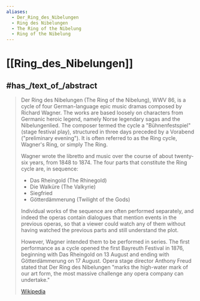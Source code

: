 ```yaml
---
aliases:
  - Der_Ring_des_Nibelungen
  - Ring des Nibelungen 
  - The Ring of the Nibelung
  - Ring of the Nibelung
---
```


# [[Ring_des_Nibelungen]] 

## #has_/text_of_/abstract 

> Der Ring des Nibelungen (The Ring of the Nibelung), WWV 86, 
> is a cycle of four German-language epic music dramas composed by Richard Wagner. 
> The works are based loosely on characters from Germanic heroic legend, namely Norse legendary sagas and the Nibelungenlied. The composer termed the cycle a "Bühnenfestspiel" (stage festival play), structured in three days preceded by a Vorabend ("preliminary evening"). It is often referred to as the Ring cycle, Wagner's Ring, or simply The Ring.
>
> Wagner wrote the libretto and music over the course of about twenty-six years, from 1848 to 1874. 
> The four parts that constitute the Ring cycle are, in sequence:
> - Das Rheingold (The Rhinegold)
> - Die Walküre (The Valkyrie)
> - Siegfried
> - Götterdämmerung (Twilight of the Gods)
>
> Individual works of the sequence are often performed separately, 
> and indeed the operas contain dialogues that mention events in the previous operas, 
> so that a viewer could watch any of them without having watched the previous parts 
> and still understand the plot. 
> 
> However, Wagner intended them to be performed in series. 
> The first performance as a cycle opened the first Bayreuth Festival in 1876, beginning with Das Rheingold on 13 August and ending with Götterdämmerung on 17 August. Opera stage director Anthony Freud stated that Der Ring des Nibelungen "marks the high-water mark of our art form, the most massive challenge any opera company can undertake."
>
> [Wikipedia](https://en.wikipedia.org/wiki/Der%20Ring%20des%20Nibelungen) 

